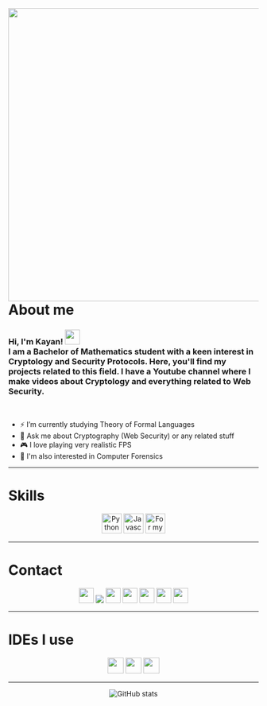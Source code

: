 
<img align="right" height="590em" src="https://raw.githubusercontent.com/gist/kayantchian/6a7742d44105420e086f35ab021f9da1/raw/22179e5a23bd6472b48036f11ac0d9ed30b90164/headercard.svg"/>
<div align="left">
<h1>About me</h1>
<h3>
Hi, I'm Kayan! <img src="https://gist.github.com/arunprakashpj/48aa20057048b46c6f9ba9d114a8b76f/raw/69a9d496f651091a509ea8d9913c4aef5c419afb/Hi.gif" height="30px"><br> I am a Bachelor of Mathematics student with a keen interest in Cryptology and Security Protocols. Here, you'll find my projects related to this field. I have a Youtube channel where I make videos about Cryptology and everything related to Web Security.</h3>
 </p><br>
 
* ⚡ I’m currently studying Theory of Formal Languages <br>
* 💬 Ask me about Cryptography (Web Security) or any related stuff<br>
* 🎮 I love playing very realistic FPS 
* 📖 I'm also interested in Computer Forensics <br>
</div>

---

<h1>Skills</h1>

<div align="center">
<img height="40px" alt="Python" src="https://img.shields.io/badge/Python-FFD43B?style=for-the-badge&logo=python&logoColor=blue"/>
<img height="40px" alt="Javascript" src="https://img.shields.io/badge/javascript-%23ED8B00.svg?style=for-the-badge&logo=javascript&logoColor=white"/>
<img height="40px" alt="For my penetration testings" src="https://img.shields.io/badge/Kali_Linux-557C94?style=for-the-badge&logo=kali-linux&logoColor=white"/>
</div>

---

<h1>Contact</h1>
<div align="center">
 <a href="https://facebook.com/kayantchian"><img height="30px"  src="https://img.shields.io/badge/Facebook-1877F2?style=for-the-badge&logo=facebook&logoColor=white" /></a>
 <a href="https://www.linkedin.com/in/kayantchian/"><img src="https://img.shields.io/badge/linkedin-%230077B5.svg?style=for-the-badge&logo=linkedin&logoColor=white" /></a>
 <a href="https://steamcommunity.com/id/kayantchian/"><img height="30px"  src="https://img.shields.io/badge/Steam-000000?style=for-the-badge&logo=steam&logoColor=whit" /></a>
 <a href="https://www.instagram.com/kayantchian"><img  height="30px" src="https://img.shields.io/badge/Instagram-E4405F?style=for-the-badge&logo=instagram&logoColor=white" /></a>
 <a href="kayantchian@protonmail.com"><img  height="30px" src="https://img.shields.io/badge/ProtonMail-8B89CC?style=for-the-badge&logo=protonmail&logoColor=white" /></a>
 <a href="https://www.youtube.com/c/kayann"><img  height="30px" src="https://img.shields.io/badge/YouTube-FF0000?style=for-the-badge&logo=youtube&logoColor=white" /></a>
 <a href="discordapp.com/users/391385020381528065"><img  height="30px" src="https://img.shields.io/badge/Discord-5865F2?style=for-the-badge&logo=discord&logoColor=white" /></a>
</div>

---

<h1>IDEs I use</h1>
<div align="center">
<img height="32px" src="https://img.shields.io/badge/Eclipse-2C2255?style=for-the-badge&logo=eclipse&logoColor=white"/>
<img height="32px" src="https://img.shields.io/badge/PyCharm-000000.svg?&style=for-the-badge&logo=PyCharm&logoColor=white"/>
<img height="32px" src="https://img.shields.io/badge/VSCode-0078D4?style=for-the-badge&logo=visual%20studio%20code&logoColor=white"/>

---

<div align="center">

![GitHub stats](https://github-readme-stats.vercel.app/api?username=anuraghazra&show_icons=true&theme=tokyonight)

</div>
